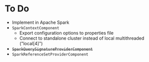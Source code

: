 # To Do
* Implement in Apache Spark
* `SparkContextComponent`
    * Export configuration options to properties file
    * Connect to standalone cluster instead of local multithreaded ("local[4]")
* ~~`SparkQuerySignatureProviderComponent`~~
* `SparkReferenceSetProviderComponent`
